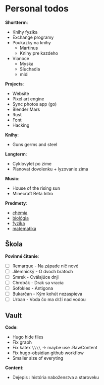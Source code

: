 # Personal todos

**Shortterm**:
- Knihy fyzika
- Exchange programy
- Poukazky na knihy
	- Martinus
	- Knihy pre kazdeho
- Vianoce
	- Myska
	- Sluchadla
	- midi

**Projects**:
- Website
- Pixel art engine
- Sync photos app (go)
- Blender Mars
- Rust
- Font
- Hacking

**Knihy**:
- Guns germs and steel

**Longterm**:
- Cyklovylet po zime
- Planovat dovolenku + lyzovanie zima

**Music**:
- House of the rising sun
- Minecraft Beta Intro

**Predmety**:
- [chémia](private/predmety/chémia.md)
- [biológia](private/predmety/biológia.md)
- [fyzika](private/predmety/fyzika.md)
- [matematika](private/predmety/matematika.md)

## Škola

**Povinné čítanie**:
- [ ] Remarque - Na západe nič nové
- [ ] Jilemnický - O dvoch bratoch
- [ ] Smrek - Cválajúce dnji
- [ ] Chrobák - Drak sa vracia
- [ ] Sofokles - Antigona
- [ ] Bukarčan - Kým kohút nezaspieva
- [ ] Urban - Voda čo ma drží nad vodou

## Vault

**Code**:
- Hugo hide files
- Fix graph
- Fix katex `\\\\` -> maybe use .RawContent
- Fix hugo-obsidian github workflow
- Smaller size of everyting

**Content**:
- Dejepis : história naboženstva a staroveku

